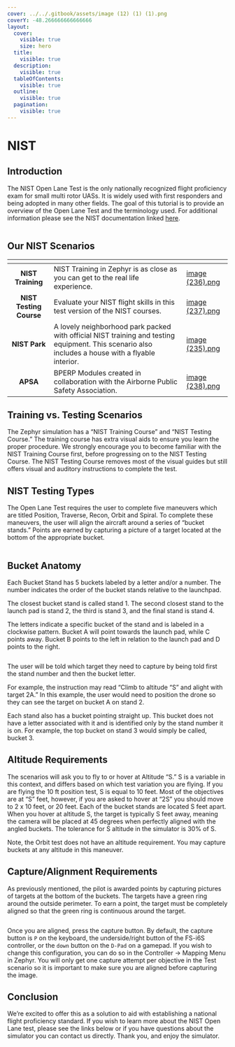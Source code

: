 ```yaml
---
cover: ../../.gitbook/assets/image (12) (1) (1).png
coverY: -48.266666666666666
layout:
  cover:
    visible: true
    size: hero
  title:
    visible: true
  description:
    visible: true
  tableOfContents:
    visible: true
  outline:
    visible: true
  pagination:
    visible: true
---
```


# NIST

## Introduction

The NIST Open Lane Test is the only nationally recognized flight proficiency exam for small multi rotor UASs. It is widely used with first responders and being adopted in many other fields. The goal of this tutorial is to provide an overview of the Open Lane Test and the terminology used. For additional information please see the NIST documentation linked [here](https://www.nist.gov/el/intelligent-systems-division-73500/standard-test-methods-response-robots/aerial-systems).

<div align="center"><figure><img src="../../.gitbook/assets/image (13) (1) (1).png" alt=""><figcaption></figcaption></figure></div>

## Our NIST Scenarios

<table data-card-size="large" data-view="cards"><thead><tr><th align="center"></th><th></th><th data-hidden data-card-cover data-type="files"></th></tr></thead><tbody><tr><td align="center"><strong>NIST Training</strong></td><td>NIST Training in Zephyr is as close as you can get to the real life experience.</td><td><a href="../../.gitbook/assets/image (236).png">image (236).png</a></td></tr><tr><td align="center"><strong>NIST Testing Course</strong></td><td>Evaluate your NIST flight skills in this test version of the NIST courses.</td><td><a href="../../.gitbook/assets/image (237).png">image (237).png</a></td></tr><tr><td align="center"><strong>NIST Park</strong></td><td>A lovely neighborhood park packed with official NIST training and testing equipment.  This scenario also includes a house with a flyable interior.</td><td><a href="../../.gitbook/assets/image (235).png">image (235).png</a></td></tr><tr><td align="center"><strong>APSA</strong></td><td>BPERP Modules created in collaboration with the Airborne Public Safety Association.</td><td><a href="../../.gitbook/assets/image (238).png">image (238).png</a></td></tr></tbody></table>

## Training vs. Testing Scenarios

The Zephyr simulation has a “NIST Training Course” and “NIST Testing Course.” The training course has extra visual aids to ensure you learn the proper procedure. We strongly encourage you to become familiar with the NIST Training Course first, before progressing on to the NIST Testing Course. The NIST Testing Course removes most of the visual guides but still offers visual and auditory instructions to complete the test.

## NIST Testing Types

The Open Lane Test requires the user to complete five maneuvers which are titled Position, Traverse, Recon, Orbit and Spiral. To complete these maneuvers, the user will align the aircraft around a series of “bucket stands.” Points are earned by capturing a picture of a target located at the bottom of the appropriate bucket.

<figure><img src="../../.gitbook/assets/image (14) (1) (1).png" alt=""><figcaption></figcaption></figure>

## Bucket Anatomy

Each Bucket Stand has 5 buckets labeled by a letter and/or a number. The number indicates the order of the bucket stands relative to the launchpad.

The closest bucket stand is called stand 1. The second closest stand to the launch pad is stand 2, the third is stand 3, and the final stand is stand 4.

The letters indicate a specific bucket of the stand and is labeled in a clockwise pattern. Bucket A will point towards the launch pad, while C points away. Bucket B points to the left in relation to the launch pad and D points to the right.

<figure><img src="../../.gitbook/assets/image (15) (1) (1).png" alt=""><figcaption></figcaption></figure>

The user will be told which target they need to capture by being told first the stand number and then the bucket letter.

For example, the instruction may read “Climb to altitude “S” and alight with target 2A.” In this example, the user would need to position the drone so they can see the target on bucket A on stand 2.

Each stand also has a bucket pointing straight up. This bucket does not have a letter associated with it and is identified only by the stand number it is on. For example, the top bucket on stand 3 would simply be called, bucket 3.

## Altitude Requirements

The scenarios will ask you to fly to or hover at Altitude “S.” S is a variable in this context, and differs based on which test variation you are flying. If you are flying the 10 ft position test, S is equal to 10 feet. Most of the objectives are at “S” feet, however, if you are asked to hover at “2S” you should move to 2 x 10 feet, or 20 feet. Each of the bucket stands are located S feet apart. When you hover at altitude S, the target is typically S feet away, meaning the camera will be placed at 45 degrees when perfectly aligned with the angled buckets. The tolerance for S altitude in the simulator is 30% of S.

Note, the Orbit test does not have an altitude requirement. You may capture buckets at any altitude in this maneuver.

## Capture/Alignment Requirements

As previously mentioned, the pilot is awarded points by capturing pictures of targets at the bottom of the buckets. The targets have a green ring around the outside perimeter. To earn a point, the target must be completely aligned so that the green ring is continuous around the target.

<figure><img src="../../.gitbook/assets/image (16) (1) (1).png" alt=""><figcaption></figcaption></figure>

Once you are aligned, press the capture button. By default, the capture button is `P` on the keyboard, the underside/right button of the FS-i6S controller, or the `down` button on the `D-Pad` on a gamepad. If you wish to change this configuration, you can do so in the Controller -> Mapping Menu in Zephyr. You will only get one capture attempt per objective in the Test scenario so it is important to make sure you are aligned before capturing the image.

## Conclusion

We’re excited to offer this as a solution to aid with establishing a national flight proficiency standard. If you wish to learn more about the NIST Open Lane test, please see the links below or if you have questions about the simulator you can contact us directly. Thank you, and enjoy the simulator.
